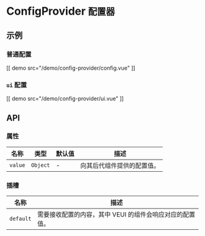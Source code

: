 # ConfigProvider <small>配置器</small>

## 示例

### 普通配置

[[ demo src="/demo/config-provider/config.vue" ]]

### `ui` 配置

[[ demo src="/demo/config-provider/ui.vue" ]]

## API

### 属性

| 名称 | 类型 | 默认值 | 描述 |
| -- | -- | -- | -- |
| ``value`` | `Object` | - | 向其后代组件提供的配置值。 |

### 插槽

| 名称 | 描述 |
| -- | -- |
| ``default`` | 需要接收配置的内容，其中 VEUI 的组件会响应对应的配置值。 |
